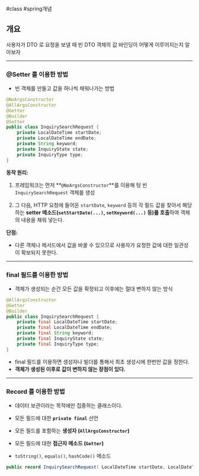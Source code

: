 #class  #spring개념

## 개요

사용자가 DTO 로 요청을 보낼 때 빈 DTO 객체의 값 바인딩이 어떻게 이루어지는지 알아보자

___

### @Setter 를 이용한 방법

- 빈 객체를 만들고 값을 하나씩 채워나가는 방법

```java
@NoArgsConstructor  
@AllArgsConstructor  
@Getter  
@Builder  
@Setter  
public class InquirySearchRequest {  
    private LocalDateTime startDate;  
    private LocalDateTime endDate;  
    private String keyword;  
    private InquiryState state;  
    private InquiryType type;  
}

```

**동작 원리:**

1. 프레임워크는 먼저 **`@NoArgsConstructor`**를 이용해 텅 빈 `InquirySearchRequest` 객체를 생성
    
2. 그 다음, HTTP 요청에 들어온 `startDate`, `keyword` 등의 각 필드 값을 찾아서 해당하는 **setter 메소드(`setStartDate(...)`, `setKeyword(...)` 등)를 호출**하여 객체의 내용을 채워 넣는다.

**단점:**

- 다른 객체나 메서드에서 값을 바꿀 수 있으므로 사용자가 요청한 값에 대한 일관성이 확보되지 못한다.

___

### final 필드를 이용한 방법

- 객체가 생성되는 순간 모든 값을 확정되고 이후에는 절대 변하지 않는 방식

```java
@AllArgsConstructor  
@Getter  
@Builder  
public class InquirySearchRequest {  
    private final LocalDateTime startDate;  
    private final LocalDateTime endDate;  
    private final String keyword;  
    private final InquiryState state;  
    private final InquiryType type;  
}
```

- final 필드를 이용하면 생성자나 빌더를 통해서 최초 생성시에 한번만 값을 정한다.
- **객체가 생성된 이후로 값이 변하지 않는 장점이 있다.**

___

### Record 를 이용한 방법

- 데이터 보관이라는 목적에만 집중하는 클래스이다.

- 모든 필드에 대한 **`private final`** 선언
- 모든 필드를 포함하는 **생성자 (`AllArgsConstructor`)** 
- 모든 필드에 대한 **접근자 메소드 (`Getter`)**
- `toString()`, `equals()`, `hashCode()` 메소드

```java
public record InquirySearchRequest( LocalDateTime startDate, LocalDateTime endDate, String keyword, InquiryState state, InquiryType type ) {}
```
